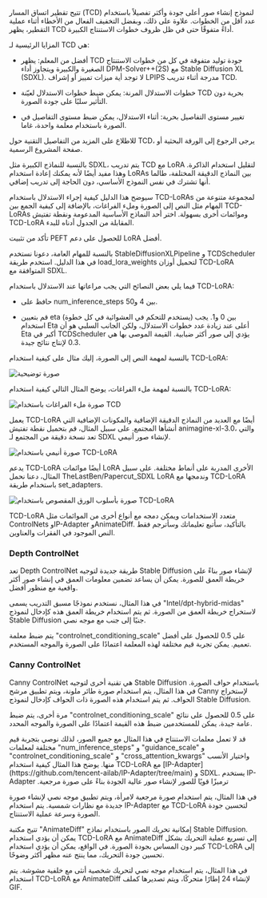 تتيح تقطير اتساق المسار (TCD) لنموذج إنشاء صور أعلى جودة وأكثر تفصيلاً باستخدام عدد أقل من الخطوات. علاوة على ذلك، وبفضل التخفيف الفعال من الأخطاء أثناء عملية التقطير، يظهر TCD أداءً متفوقًا حتى في ظل ظروف خطوات الاستنتاج الكبيرة.

المزايا الرئيسية لـ TCD هي:

- أفضل من المعلم: يظهر TCD جودة توليد متفوقة في كل من خطوات الاستنتاج الصغيرة والكبيرة ويتجاوز أداء DPM-Solver++(2S) مع Stable Diffusion XL (SDXL). لا توجد أية ميزات تمييز أو إشراف LPIPS مدرجة أثناء تدريب TCD.

- خطوات الاستدلال المرنة: يمكن ضبط خطوات الاستدلال لعيّنة TCD بحرية دون التأثير سلبًا على جودة الصورة.

- تغيير مستوى التفاصيل بحرية: أثناء الاستدلال، يمكن ضبط مستوى التفاصيل في الصورة باستخدام معلمة واحدة، غاما.

للاطلاع على المزيد من التفاصيل التقنية حول TCD، يرجى الرجوع إلى الورقة البحثية أو صفحة المشروع الرسمية.

بالنسبة للنماذج الكبيرة مثل SDXL، يتم تدريب TCD مع LoRA لتقليل استخدام الذاكرة. وهذا مفيد أيضًا لأنه يمكنك إعادة استخدام LoRAs بين النماذج الدقيقة المختلفة، طالما أنها تشترك في نفس النموذج الأساسي، دون الحاجة إلى تدريب إضافي.

سيوضح هذا الدليل كيفية إجراء الاستدلال باستخدام TCD-LoRAs لمجموعة متنوعة من المهام مثل النص إلى الصورة وملء الفراغات، بالإضافة إلى كيفية الجمع بين TCD-LoRAs وموائمات أخرى بسهولة. اختر أحد النماذج الأساسية المدعومة ونقطة تفتيش TCD-LoRA المقابلة من الجدول أدناه للبدء.

تأكد من تثبيت PEFT للحصول على دعم LoRA أفضل.

بالنسبة للمهام العامة، دعونا نستخدم StableDiffusionXLPipeline و TCDScheduler في هذا الدليل. استخدم طريقة load_lora_weights لتحميل أوزان TCD-LoRA المتوافقة مع SDXL.

فيما يلي بعض النصائح التي يجب مراعاتها عند الاستدلال باستخدام TCD-LoRA:

- حافظ على num_inference_steps بين 4 و50.

- قم بتعيين eta (يستخدم للتحكم في العشوائية في كل خطوة) بين 0 و1. يجب استخدام Eta أعلى عند زيادة عدد خطوات الاستدلال، ولكن الجانب السلبي هو أن Eta أكبر في TCDScheduler يؤدي إلى صور أكثر ضبابية. القيمة الموصى بها هي 0.3 لإنتاج نتائج جيدة.

بالنسبة لمهمة النص إلى الصورة، إليك مثال على كيفية استخدام TCD-LoRA:

![صورة توضيحية](https://github.com/jabir-zheng/TCD/raw/main/assets/demo_image.png)

بالنسبة لمهمة ملء الفراغات، يوضح المثال التالي كيفية استخدام TCD-LoRA:

![صورة ملء الفراغات باستخدام TCD](https://github.com/jabir-zheng/TCD/raw/main/assets/inpainting_tcd.png)

يعمل TCD-LoRA أيضًا مع العديد من النماذج الدقيقة الإضافية والمكونات الإضافية التي أنشأها المجتمع. على سبيل المثال، قم بتحميل نقطة تفتيش animagine-xl-3.0، والتي تعد نسخة دقيقة من المجتمع لـ SDXL لإنشاء صور أنيمي.

![صورة أنيمي باستخدام TCD-LoRA](https://github.com/jabir-zheng/TCD/raw/main/assets/animagine_xl.png)

يدعم TCD-LoRA أيضًا موائمات LoRA الأخرى المدربة على أنماط مختلفة. على سبيل المثال، دعنا نحمل TheLastBen/Papercut_SDXL LoRA وندمجها مع TCD-LoRA باستخدام طريقة set_adapters.

![صورة بأسلوب الورق المقصوص باستخدام TCD-LoRA](https://github.com/jabir-zheng/TCD/raw/main/assets/styled_lora.png)

TCD-LoRA متعدد الاستخدامات ويمكن دمجه مع أنواع أخرى من الموائمات مثل ControlNets وIP-Adapter وAnimateDiff.
بالتأكيد، سأتبع تعليماتك وسأترجم فقط النص الموجود في الفقرات والعناوين.

### Depth ControlNet
تعد Depth ControlNet طريقة جديدة لتوجيه Stable Diffusion لإنشاء صور بناءً على خريطة العمق للصورة. يمكن أن يساعد تضمين معلومات العمق في إنشاء صور أكثر واقعية مع منظور أفضل.

في هذا المثال، نستخدم نموذجًا مسبق التدريب يسمى "Intel/dpt-hybrid-midas" لاستخراج خريطة العمق من الصورة. ثم يتم استخدام خريطة العمق هذه كإدخال لنموذج Stable Diffusion جنبًا إلى جنب مع موجه نصي.

يتم ضبط معلمة "controlnet_conditioning_scale" على 0.5 للحصول على أفضل تعميم. يمكن تجربة قيم مختلفة لهذه المعلمة اعتمادًا على الصورة والموجه المستخدم.

### Canny ControlNet
Canny ControlNet هي تقنية أخرى لتوجيه Stable Diffusion باستخدام حواف الصورة. في هذا المثال، يتم استخدام صورة طائر ملونة، ويتم تطبيق مرشح Canny لإستخراج الحواف. ثم يتم استخدام هذه الصورة ذات الحواف كإدخال لنموذج Stable Diffusion.

مرة أخرى، يتم ضبط "controlnet_conditioning_scale" على 0.5 للحصول على نتائج عامة جيدة. يمكن للمستخدمين ضبط هذه القيمة اعتمادًا على الصورة والموجه المحدد.

<Tip>
قد لا تعمل معلمات الاستنتاج في هذا المثال مع جميع الصور، لذلك نوصي بتجربة قيم مختلفة لمعلمات "num_inference_steps" و "guidance_scale" و "controlnet_conditioning_scale" و "cross_attention_kwargs" واختيار الأنسب منها.
</Tip>

<hfoption id="IP-Adapter">
يوضح هذا المثال كيفية استخدام TCD-LoRA مع [IP-Adapter](https://github.com/tencent-ailab/IP-Adapter/tree/main) و SDXL. يستخدم IP-Adapter ترميزًا قويًا للصور لإنشاء صور عالية الجودة بناءً على صورة مرجعية.

في هذا المثال، يتم استخدام صورة مرجعية لامرأة، ويتم تطبيق موجه نصي لإنشاء صورة جديدة مع نظارات شمسية. يتم استخدام IP-Adapter مع TCD-LoRA لتحسين جودة الصورة وسرعة عملية الاستنتاج.

</hfoption>

<hfoption id="AnimateDiff">
تتيح مكتبة "AnimateDiff" إمكانية تحريك الصور باستخدام نماذج Stable Diffusion. يمكن أن يؤدي استخدام TCD-LoRA مع AnimateDiff إلى تسريع عملية التحريك بشكل كبير دون المساس بجودة الصورة. في الواقع، يمكن أن يؤدي استخدام TCD-LoRA إلى تحسين جودة التحريك، مما ينتج عنه مظهر أكثر وضوحًا.

في هذا المثال، يتم استخدام موجه نصي لتحريك شخصية أنثى مع خلفية مشوشة. يتم استخدام TCD-LoRA مع AnimateDiff لإنشاء 24 إطارًا متحركًا، ويتم تصديرها كملف GIF.

</hfoption>